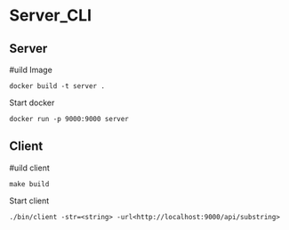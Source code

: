 # Server_CLI
## Server

#uild Image
```
docker build -t server .
```
Start docker
```
docker run -p 9000:9000 server
```
## Client

#uild client
```
make build
```
Start client
```
./bin/client -str=<string> -url<http://localhost:9000/api/substring>
```
